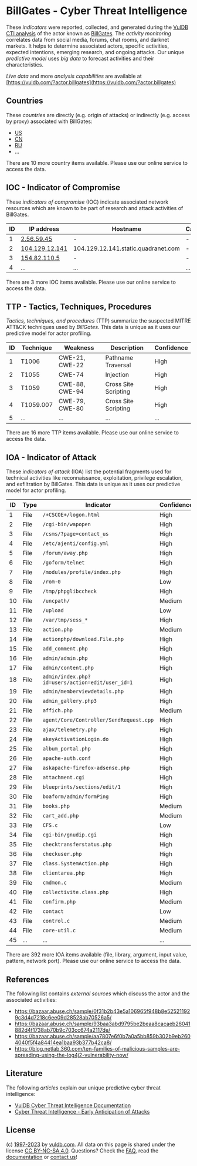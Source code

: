 # BillGates - Cyber Threat Intelligence

These _indicators_ were reported, collected, and generated during the [VulDB CTI analysis](https://vuldb.com/?kb.cti) of the actor known as [BillGates](https://vuldb.com/?actor.billgates). The _activity monitoring_ correlates data from social media, forums, chat rooms, and darknet markets. It helps to determine associated actors, specific activities, expected intentions, emerging research, and ongoing attacks. Our unique _predictive model_ uses _big data_ to forecast activities and their characteristics.

_Live data_ and more _analysis capabilities_ are available at [https://vuldb.com/?actor.billgates](https://vuldb.com/?actor.billgates)

## Countries

These _countries_ are directly (e.g. origin of attacks) or indirectly (e.g. access by proxy) associated with BillGates:

* [US](https://vuldb.com/?country.us)
* [CN](https://vuldb.com/?country.cn)
* [RU](https://vuldb.com/?country.ru)
* ...

There are 10 more country items available. Please use our online service to access the data.

## IOC - Indicator of Compromise

These _indicators of compromise_ (IOC) indicate associated network resources which are known to be part of research and attack activities of BillGates.

ID | IP address | Hostname | Campaign | Confidence
-- | ---------- | -------- | -------- | ----------
1 | [2.56.59.45](https://vuldb.com/?ip.2.56.59.45) | - | - | High
2 | [104.129.12.141](https://vuldb.com/?ip.104.129.12.141) | 104.129.12.141.static.quadranet.com | - | High
3 | [154.82.110.5](https://vuldb.com/?ip.154.82.110.5) | - | - | High
4 | ... | ... | ... | ...

There are 3 more IOC items available. Please use our online service to access the data.

## TTP - Tactics, Techniques, Procedures

_Tactics, techniques, and procedures_ (TTP) summarize the suspected MITRE ATT&CK techniques used by _BillGates_. This data is unique as it uses our predictive model for actor profiling.

ID | Technique | Weakness | Description | Confidence
-- | --------- | -------- | ----------- | ----------
1 | T1006 | CWE-21, CWE-22 | Pathname Traversal | High
2 | T1055 | CWE-74 | Injection | High
3 | T1059 | CWE-88, CWE-94 | Cross Site Scripting | High
4 | T1059.007 | CWE-79, CWE-80 | Cross Site Scripting | High
5 | ... | ... | ... | ...

There are 16 more TTP items available. Please use our online service to access the data.

## IOA - Indicator of Attack

These _indicators of attack_ (IOA) list the potential fragments used for technical activities like reconnaissance, exploitation, privilege escalation, and exfiltration by BillGates. This data is unique as it uses our predictive model for actor profiling.

ID | Type | Indicator | Confidence
-- | ---- | --------- | ----------
1 | File | `/+CSCOE+/logon.html` | High
2 | File | `/cgi-bin/wapopen` | High
3 | File | `/csms/?page=contact_us` | High
4 | File | `/etc/ajenti/config.yml` | High
5 | File | `/forum/away.php` | High
6 | File | `/goform/telnet` | High
7 | File | `/modules/profile/index.php` | High
8 | File | `/rom-0` | Low
9 | File | `/tmp/phpglibccheck` | High
10 | File | `/uncpath/` | Medium
11 | File | `/upload` | Low
12 | File | `/var/tmp/sess_*` | High
13 | File | `action.php` | Medium
14 | File | `actionphp/download.File.php` | High
15 | File | `add_comment.php` | High
16 | File | `admin/admin.php` | High
17 | File | `admin/content.php` | High
18 | File | `admin/index.php?id=users/action=edit/user_id=1` | High
19 | File | `admin/memberviewdetails.php` | High
20 | File | `admin_gallery.php3` | High
21 | File | `affich.php` | Medium
22 | File | `agent/Core/Controller/SendRequest.cpp` | High
23 | File | `ajax/telemetry.php` | High
24 | File | `akeyActivationLogin.do` | High
25 | File | `album_portal.php` | High
26 | File | `apache-auth.conf` | High
27 | File | `askapache-firefox-adsense.php` | High
28 | File | `attachment.cgi` | High
29 | File | `blueprints/sections/edit/1` | High
30 | File | `boaform/admin/formPing` | High
31 | File | `books.php` | Medium
32 | File | `cart_add.php` | Medium
33 | File | `CFS.c` | Low
34 | File | `cgi-bin/gnudip.cgi` | High
35 | File | `checktransferstatus.php` | High
36 | File | `checkuser.php` | High
37 | File | `class.SystemAction.php` | High
38 | File | `clientarea.php` | High
39 | File | `cmdmon.c` | Medium
40 | File | `collectivite.class.php` | High
41 | File | `confirm.php` | Medium
42 | File | `contact` | Low
43 | File | `control.c` | Medium
44 | File | `core-util.c` | Medium
45 | ... | ... | ...

There are 392 more IOA items available (file, library, argument, input value, pattern, network port). Please use our online service to access the data.

## References

The following list contains _external sources_ which discuss the actor and the associated activities:

* https://bazaar.abuse.ch/sample/0f31b2b43e5a106965f948b8e525211929c3d4d7218c6ee09d28528ab70526a5/
* https://bazaar.abuse.ch/sample/93baa3abd9795be2beaa8cacaeb26041882d4f1738ab70b9c703cc674a2117de/
* https://bazaar.abuse.ch/sample/aa7807e6f0b7a0a5bb859b302b9eb2604040f5f4a84414ea1baa93b377b42ca8/
* https://blog.netlab.360.com/ten-families-of-malicious-samples-are-spreading-using-the-log4j2-vulnerability-now/

## Literature

The following _articles_ explain our unique predictive cyber threat intelligence:

* [VulDB Cyber Threat Intelligence Documentation](https://vuldb.com/?kb.cti)
* [Cyber Threat Intelligence - Early Anticipation of Attacks](https://www.scip.ch/en/?labs.20201022)

## License

(c) [1997-2023](https://vuldb.com/?kb.changelog) by [vuldb.com](https://vuldb.com/?kb.about). All data on this page is shared under the license [CC BY-NC-SA 4.0](https://creativecommons.org/licenses/by-nc-sa/4.0/). Questions? Check the [FAQ](https://vuldb.com/?kb.faq), read the [documentation](https://vuldb.com/?kb) or [contact us](https://vuldb.com/?contact)!
